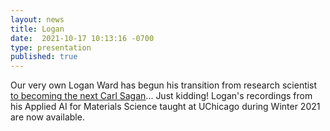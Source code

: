 ```yaml
---
layout: news
title: Logan
date:  2021-10-17 10:13:16 -0700
type: presentation
published: true
---
```


Our very own Logan Ward has begun his transition from research scientist [to becoming the next Carl Sagan](https://www.youtube.com/playlist?list=PLEjVJ0F11Nmn8Rc0OblMtzFfOGI1rAeIf)... Just kidding! Logan's recordings from his Applied AI for Materials Science taught at UChicago during Winter 2021 are now available.